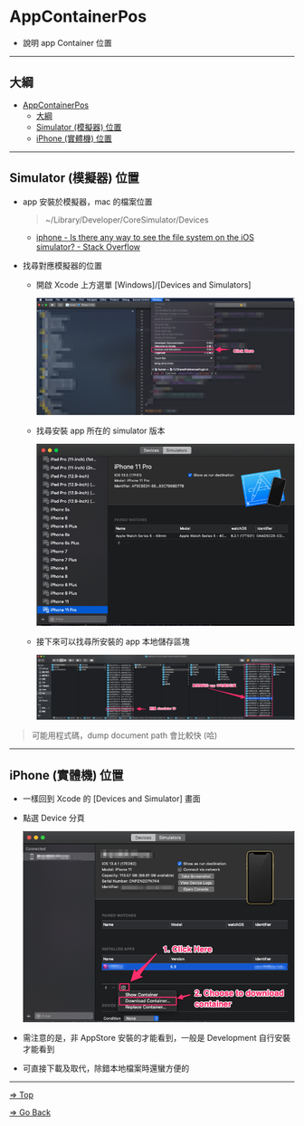 # AppContainerPos

- 說明 app Container 位置

---

## 大綱

- [AppContainerPos](#appcontainerpos)
  - [大綱](#大綱)
  - [Simulator (模擬器) 位置](#simulator-模擬器-位置)
  - [iPhone (實體機) 位置](#iphone-實體機-位置)

---

## Simulator (模擬器) 位置

- app 安裝於模擬器，mac 的檔案位置

  > ~/Library/Developer/CoreSimulator/Devices

  - [iphone - Is there any way to see the file system on the iOS simulator? - Stack Overflow](https://stackoverflow.com/questions/6480607/is-there-any-way-to-see-the-file-system-on-the-ios-simulator)

- 找尋對應模擬器的位置

  - 開啟 Xcode 上方選單 [Windows]/[Devices and Simulators]

    ![Devices and Simulators](./pics/2020-05-28-15-39-21.png)

  - 找尋安裝 app 所在的 simulator 版本

    ![Finde simulator ID](./pics/2020-05-28-15-43-37.png)

  - 接下來可以找尋所安裝的 app 本地儲存區塊

    ![Find app container @ Simulator](./pics/2020-05-28-15-51-16.png)

> 可能用程式碼，dump document path 會比較快 (哈)

---

## iPhone (實體機) 位置

- 一樣回到 Xcode 的 [Devices and Simulator] 畫面

- 點選 Device 分頁

  ![Find app container @ Devices](./pics/2020-05-28-15-59-37.png)

- 需注意的是，非 AppStore 安裝的才能看到，一般是 Development 自行安裝才能看到

- 可直接下載及取代，除錯本地檔案時還蠻方便的

---

[=> Top](#appcontainerpos)

[=> Go Back](../README.md)
